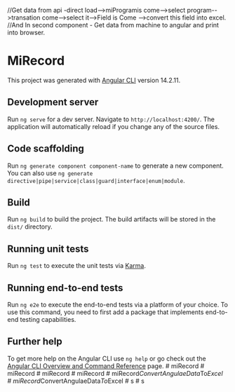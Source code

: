 //Get data from api -direct load-->miProgramis come-->select program-->transation come-->select it-->Field is Come -->convert this field into excel.
//And In second component - Get data from machine to angular and print into browser.

# MiRecord

This project was generated with [Angular CLI](https://github.com/angular/angular-cli) version 14.2.11.

## Development server

Run `ng serve` for a dev server. Navigate to `http://localhost:4200/`. The application will automatically reload if you change any of the source files.

## Code scaffolding

Run `ng generate component component-name` to generate a new component. You can also use `ng generate directive|pipe|service|class|guard|interface|enum|module`.

## Build

Run `ng build` to build the project. The build artifacts will be stored in the `dist/` directory.

## Running unit tests

Run `ng test` to execute the unit tests via [Karma](https://karma-runner.github.io).

## Running end-to-end tests

Run `ng e2e` to execute the end-to-end tests via a platform of your choice. To use this command, you need to first add a package that implements end-to-end testing capabilities.

## Further help

To get more help on the Angular CLI use `ng help` or go check out the [Angular CLI Overview and Command Reference](https://angular.io/cli) page.
#   m i R e c o r d 
 
 #   m i R e c o r d 
 
 #   m i R e c o r d 
 
 #   m i R e c o r d 
 
 #   m i R e c o r d _ C o n v e r t A n g u l a e D a t a _ T o _ E x c e l 
 
 #   m i R e c o r d _ C o n v e r t A n g u l a e D a t a _ T o _ E x c e l 
 
 #   s 
 
 #   s 
 
 
